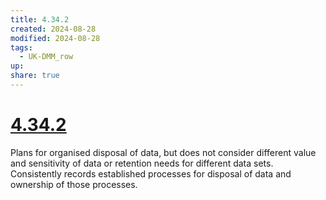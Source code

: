 ```yaml
---
title: 4.34.2
created: 2024-08-28
modified: 2024-08-28
tags:
  - UK-DMM_row
up: 
share: true
---
```

# [4.34.2](4.34.2.md)

Plans for organised disposal of data, but does not consider different value and sensitivity of data or retention needs for different data sets. Consistently records established processes for disposal of data and ownership of those processes.
